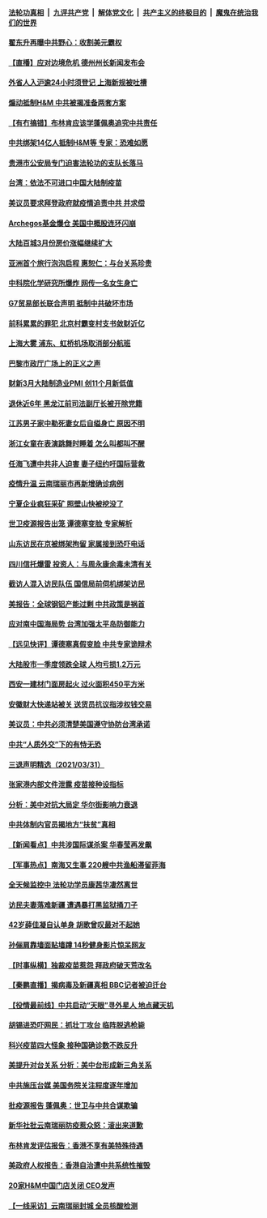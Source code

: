 

####  [法轮功真相](../../../../basic/blob/master/README.md?t=04020131) &nbsp;|&nbsp; [九评共产党](../../../../9ping.md/blob/master/README.md?t=04020131) &nbsp;|&nbsp; [解体党文化](../../../../jtdwh.md/blob/master/README.md?t=04020131)  &nbsp;|&nbsp; [共产主义的终极目的](../../../../gczydzjmd.md/blob/master/README.md?t=04020131) &nbsp;|&nbsp; [魔鬼在统治我们的世界](../../../../mgztzwmdsj.md/blob/master/README.md?t=04020131) 

#### [翟东升再曝中共野心：收割美元霸权](../pages/nsc413/n12833649.md?t=04020131) 

#### [【直播】应对边境危机 德州州长新闻发布会](../pages/nsc413/n12850011.md?t=04020131) 

#### [外省人入沪逾24小时须登记 上海新规被吐槽](../pages/nsc413/n12852148.md?t=04020131) 

#### [煽动抵制H&M 中共被揭准备两套方案](../pages/nsc413/n12852191.md?t=04020131) 

#### [【有冇搞错】布林肯应该学蓬佩奥追究中共责任](../pages/nsc413/n12849693.md?t=04020131) 

#### [中共绑架14亿人抵制H&M等 专家：恐难如愿](../pages/nsc413/n12849515.md?t=04020131) 

#### [贵港市公安局专门迫害法轮功的支队长落马](../pages/nsc413/n12851525.md?t=04020131) 

#### [台湾：依法不可进口中国大陆制疫苗](../pages/nsc413/n12851448.md?t=04020131) 

#### [美议员要求拜登政府就疫情追责中共 并求偿](../pages/nsc413/n12851882.md?t=04020131) 

#### [Archegos基金爆仓 美国中概股连环闪崩](../pages/nsc413/n12851586.md?t=04020131) 

#### [大陆百城3月份房价涨幅继续扩大](../pages/nsc413/n12851359.md?t=04020131) 

#### [亚洲首个旅行泡泡启程 惠恕仁：与台关系珍贵](../pages/nsc413/n12851460.md?t=04020131) 

#### [中科院化学研究所爆炸 网传一名女生身亡](../pages/nsc413/n12851135.md?t=04020131) 

#### [G7贸易部长联合声明 抵制中共破坏市场](../pages/nsc413/n12851555.md?t=04020131) 

#### [前科累累的罪犯 北京村霸变村支书敛财近亿](../pages/nsc413/n12851321.md?t=04020131) 

#### [上海大雾 浦东、虹桥机场取消部分航班](../pages/nsc413/n12851291.md?t=04020131) 


#### [巴黎市政厅广场上的正义之声](../pages/nsc413/n12849786.md?t=04020131) 

#### [财新3月大陆制造业PMI 创11个月新低值](../pages/nsc413/n12850428.md?t=04020131) 

#### [退休近6年 黑龙江前司法副厅长被开除党籍](../pages/nsc413/n12850944.md?t=04020131) 

#### [江苏男子家中勒死妻女后自缢身亡 原因不明](../pages/nsc413/n12851004.md?t=04020131) 

#### [浙江女童在表演跳舞时睡着 怎么叫都叫不醒](../pages/nsc413/n12850869.md?t=04020131) 

#### [任海飞遭中共非人迫害 妻子纽约吁国际营救](../pages/nsc413/n12850674.md?t=04020131) 

#### [疫情升温 云南瑞丽市再新增确诊病例](../pages/nsc413/n12850391.md?t=04020131) 

#### [宁夏企业疯狂采矿 照壁山快被挖没了](../pages/nsc413/n12850469.md?t=04020131) 

#### [世卫疫源报告出笼 谭德塞变脸 专家解析](../pages/nsc413/n12850621.md?t=04020131) 

#### [山东访民在京被绑架拘留 家属接到恐吓电话](../pages/nsc413/n12850711.md?t=04020131) 

#### [四川信托爆雷 投资人：与周永康余毒未清有关](../pages/nsc413/n12850524.md?t=04020131) 

#### [截访人混入访民队伍 国信局前伺机绑架访民](../pages/nsc413/n12850476.md?t=04020131) 

#### [美报告：全球钢铝产能过剩 中共政策是祸首](../pages/nsc413/n12850366.md?t=04020131) 

#### [应对南中国海局势 台湾加强太平岛防御能力](../pages/nsc413/n12850290.md?t=04020131) 

#### [【远见快评】谭德塞真假变脸 中共专家诡辩术](../pages/nsc413/n12850210.md?t=04020131) 

#### [大陆股市一季度领跌全球 人均亏损1.2万元](../pages/nsc413/n12850272.md?t=04020131) 

#### [西安一建材门面房起火 过火面积450平方米](../pages/nsc413/n12850298.md?t=04020131) 

#### [安徽财大快递站被关 送货员抗议指涉权钱交易](../pages/nsc413/n12850152.md?t=04020131) 

#### [美议员：中共必须清楚美国遵守协防台湾承诺](../pages/nsc413/n12850228.md?t=04020131) 

#### [中共“人质外交”下的有恃无恐](../pages/nsc413/n12849304.md?t=04020131) 

#### [三退声明精选（2021/03/31）](../pages/nsc413/n12850208.md?t=04020131) 

#### [张家港内部文件泄露 疫苗接种设指标](../pages/nsc413/n12849935.md?t=04020131) 

#### [分析：美中对抗大局定 华尔街影响力衰退](../pages/nsc413/n12850089.md?t=04020131) 

#### [中共体制内官员揭地方“扶贫”真相](../pages/nsc413/n12849655.md?t=04020131) 

#### [【新闻看点】中共涉国际谋杀案 华春莹再发飙](../pages/nsc413/n12849837.md?t=04020131) 

#### [【军事热点】南海又生事 220艘中共渔船滞留菲海](../pages/nsc413/n12843752.md?t=04020131) 

#### [全天候监控中 法轮功学员康茜华凄然离世](../pages/nsc413/n12849606.md?t=04020131) 

#### [访民夫妻落难新疆 遭遇暴打黑监狱捅刀子](../pages/nsc413/n12847292.md?t=04020131) 

#### [42岁薛佳凝自认单身 胡歌曾叹最对不起她](../pages/nsc413/n12849753.md?t=04020131) 

#### [孙俪肩靠墙面贴墙蹲 14秒健身影片惊呆网友](../pages/nsc413/n12849375.md?t=04020131) 

#### [【时事纵横】独裁疫苗惹怨 拜政府破天荒改名](../pages/nsc413/n12849879.md?t=04020131) 

#### [【秦鹏直播】揭病毒及新疆真相 BBC记者被迫迁台](../pages/nsc413/n12849895.md?t=04020131) 

#### [【役情最前线】中共启动“天眼”寻外星人 地点藏天机](../pages/nsc413/n12849570.md?t=04020131) 

#### [胡锡进恐吓网民：抓壮丁攻台 临阵脱逃枪毙](../pages/nsc413/n12849651.md?t=04020131) 

#### [科兴疫苗四大怪象 接种国确诊数不跌反升](../pages/nsc413/n12849775.md?t=04020131) 

#### [美提升对台关系 分析：美中台形成新三角关系](../pages/nsc413/n12849447.md?t=04020131) 

#### [中共施压台媒 美国务院关注程度逐年增加](../pages/nsc413/n12849661.md?t=04020131) 

#### [批疫源报告 蓬佩奥：世卫与中共合谋欺骗](../pages/nsc413/n12849646.md?t=04020131) 

#### [新华社批云南瑞丽防疫惹众怒：滚出来道歉](../pages/nsc413/n12849521.md?t=04020131) 

#### [布林肯发评估报告：香港不享有美特殊待遇](../pages/nsc413/n12849325.md?t=04020131) 

#### [美政府人权报告：香港自治遭中共系统性摧毁](../pages/nsc413/n12849489.md?t=04020131) 

#### [20家H&M中国门店关闭 CEO发声](../pages/nsc413/n12849477.md?t=04020131) 

#### [【一线采访】云南瑞丽封城 全员核酸检测](../pages/nsc413/n12849341.md?t=04020131) 

